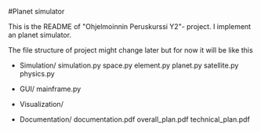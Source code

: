 #Planet simulator

This is the README of "Ohjelmoinnin Peruskurssi Y2"- project. I implement an planet simulator.

The file structure of project might change later but for now it will be like this

- Simulation/
	simulation.py
	space.py
	element.py
	planet.py
	satellite.py
	physics.py	

- GUI/
	mainframe.py

- Visualization/
	

- Documentation/
	documentation.pdf
	overall_plan.pdf
	technical_plan.pdf